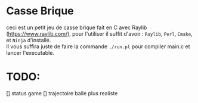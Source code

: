 # Casse Brique
ceci est un petit jeu de casse brique fait en C avec Raylib (https://www.raylib.com/), pour l'utiliser il suffit d'avoir : ``Raylib``, ``Perl``, ``Cmake``, et ``Ninja`` d'installé. <br/>
Il vous suffira juste de faire la commande ``./run.pl`` pour compiler main.c et lancer l'executable.

# TODO:

[] status game
[] trajectoire balle plus realiste
